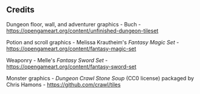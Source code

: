 ## Credits

Dungeon floor, wall, and adventurer graphics - Buch - https://opengameart.org/content/unfinished-dungeon-tileset

Potion and scroll graphics - Melissa Krautheim's _Fantasy Magic Set_ - https://opengameart.org/content/fantasy-magic-set

Weaponry - Melle's _Fantasy Sword Set_ - https://opengameart.org/content/fantasy-sword-set

Monster graphics - _Dungeon Crawl Stone Soup_ (CC0 license) packaged by Chris Hamons - https://github.com/crawl/tiles
